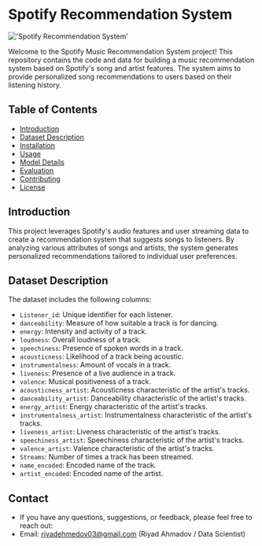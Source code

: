 # Spotify Recommendation System
!['Spotify Recommendation System'](https://useinsider.com/assets/media/2021/05/recommendation-systems-feature.png)

Welcome to the Spotify Music Recommendation System project! This repository contains the code and data for building a music recommendation system based on Spotify's song and artist features. The system aims to provide personalized song recommendations to users based on their listening history.

## Table of Contents

- [Introduction](#introduction)
- [Dataset Description](#dataset-description)
- [Installation](#installation)
- [Usage](#usage)
- [Model Details](#model-details)
- [Evaluation](#evaluation)
- [Contributing](#contributing)
- [License](#license)

## Introduction

This project leverages Spotify's audio features and user streaming data to create a recommendation system that suggests songs to listeners. By analyzing various attributes of songs and artists, the system generates personalized recommendations tailored to individual user preferences.

## Dataset Description

The dataset includes the following columns:

- `Listener_id`: Unique identifier for each listener.
- `danceability`: Measure of how suitable a track is for dancing.
- `energy`: Intensity and activity of a track.
- `loudness`: Overall loudness of a track.
- `speechiness`: Presence of spoken words in a track.
- `acousticness`: Likelihood of a track being acoustic.
- `instrumentalness`: Amount of vocals in a track.
- `liveness`: Presence of a live audience in a track.
- `valence`: Musical positiveness of a track.
- `acousticness_artist`: Acousticness characteristic of the artist's tracks.
- `danceability_artist`: Danceability characteristic of the artist's tracks.
- `energy_artist`: Energy characteristic of the artist's tracks.
- `instrumentalness_artist`: Instrumentalness characteristic of the artist's tracks.
- `liveness_artist`: Liveness characteristic of the artist's tracks.
- `speechiness_artist`: Speechiness characteristic of the artist's tracks.
- `valence_artist`: Valence characteristic of the artist's tracks.
- `Streams`: Number of times a track has been streamed.
- `name_encoded`: Encoded name of the track.
- `artist_encoded`: Encoded name of the artist.

## Contact
- If you have any questions, suggestions, or feedback, please feel free to reach out:
- Email: riyadehmedov03@gmail.com (Riyad Ahmadov / Data Scientist)



